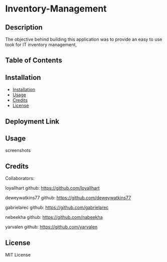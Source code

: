 # Inventory-Management

## Description
The objective behind building this application was to provide an easy to use took for IT inventory management, 
## Table of Contents

## Installation
- [Installation](#installation)
- [Usage](#usage)
- [Credits](#credits)
- [License](#license)

## Deployment Link


## Usage
screenshots


## Credits
Collaborators:

loyallhart
github: https://github.com/loyallhart

deweywatkins77
github: https://github.com/deweywatkins77

gabrielarec
github: https://github.com/gabrielarec

nebeekha
github: https://github.com/nabeekha

yarvalen
github: https://github.com/yarvalen


## License
MIT License
